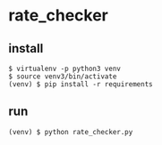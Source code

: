 # rate_checker

## install
```
$ virtualenv -p python3 venv
$ source venv3/bin/activate
(venv) $ pip install -r requirements
```

## run
```
(venv) $ python rate_checker.py
```